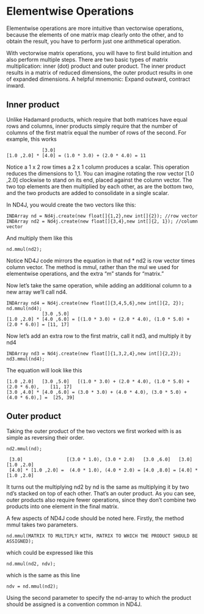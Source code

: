 # Elementwise Operations

Elementwise operations are more intuitive than vectorwise operations, because the elements of one matrix map clearly onto the other, and to obtain the result, you have to perform just one arithmetical operation.

With vectorwise matrix operations, you will have to first build intuition and also perform multiple steps. There are two basic types of matrix multiplication: inner \(dot\) product and outer product. The inner product results in a matrix of reduced dimensions, the outer product results in one of expanded dimensions. A helpful mnemonic: Expand outward, contract inward.

## Inner product <a id="inner-product"></a>

Unlike Hadamard products, which require that both matrices have equal rows and columns, inner products simply require that the number of columns of the first matrix equal the number of rows of the second. For example, this works

```text
             [3.0]
[1.0 ,2.0] * [4.0] = (1.0 * 3.0) + (2.0 * 4.0) = 11
```

Notice a 1 x 2 row times a 2 x 1 column produces a scalar. This operation reduces the dimensions to 1,1. You can imagine rotating the row vector \[1.0 ,2.0\] clockwise to stand on its end, placed against the column vector. The two top elements are then multiplied by each other, as are the bottom two, and the two products are added to consolidate in a single scalar.

In ND4J, you would create the two vectors like this:

```text
INDArray nd = Nd4j.create(new float[]{1,2},new int[]{2}); //row vector
INDArray nd2 = Nd4j.create(new float[]{3,4},new int[]{2, 1}); //column vector
```

And multiply them like this

```text
nd.mmul(nd2);
```

Notice ND4J code mirrors the equation in that nd \* nd2 is row vector times column vector. The method is mmul, rather than the mul we used for elementwise operations, and the extra “m” stands for “matrix.”

Now let’s take the same operation, while adding an additional column to a new array we’ll call nd4.

```text
INDArray nd4 = Nd4j.create(new float[]{3,4,5,6},new int[]{2, 2});
nd.mmul(nd4);                                                                                                                                                                                                                                                   
             [3.0 ,5.0]
[1.0 ,2.0] * [4.0 ,6.0] = [(1.0 * 3.0) + (2.0 * 4.0), (1.0 * 5.0) + (2.0 * 6.0)] = [11, 17]
```

Now let’s add an extra row to the first matrix, call it nd3, and multiply it by nd4

```text
INDArray nd3 = Nd4j.create(new float[]{1,3,2,4},new int[]{2,2});
nd3.mmul(nd4);
```

The equation will look like this

```text
[1.0 ,2.0]   [3.0 ,5.0]   [(1.0 * 3.0) + (2.0 * 4.0), (1.0 * 5.0) + (2.0 * 6.0),    [11, 17]
[3.0 ,4.0] * [4.0 ,6.0] = (3.0 * 3.0) + (4.0 * 4.0), (3.0 * 5.0) + (4.0 * 6.0),] =  [25, 39]
```

## Outer product <a id="outer-product"></a>

Taking the outer product of the two vectors we first worked with is as simple as reversing their order.

```text
nd2.mmul(nd);

 [3.0]                [(3.0 * 1.0), (3.0 * 2.0)   [3.0 ,6.0]   [3.0]   [1.0 ,2.0]
 [4.0] * [1.0 ,2.0] =  (4.0 * 1.0), (4.0 * 2.0) = [4.0 ,8.0] = [4.0] * [1.0 ,2.0]
```

It turns out the multiplying nd2 by nd is the same as multiplying it by two nd’s stacked on top of each other. That’s an outer product. As you can see, outer products also require fewer operations, since they don’t combine two products into one element in the final matrix.

A few aspects of ND4J code should be noted here. Firstly, the method mmul takes two parameters.

```text
nd.mmul(MATRIX TO MULTIPLY WITH, MATRIX TO WHICH THE PRODUCT SHOULD BE ASSIGNED);
```

which could be expressed like this

```text
nd.mmul(nd2, ndv);
```

which is the same as this line

```text
ndv = nd.mmul(nd2);
```

Using the second parameter to specify the nd-array to which the product should be assigned is a convention common in ND4J.

